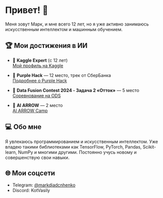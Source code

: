 # Привет! 👋

Меня зовут Марк, и мне всего 12 лет, но я уже активно занимаюсь искусственным интеллектом и машинным обучением. 

## 🏆 Мои достижения в ИИ

- 🥇 **Kaggle Expert** (с 12 лет)  
  [Мой профиль на Kaggle](https://www.kaggle.com/markdjadchenko)
  
- 🥉 **Purple Hack** — 12 место, трек от СберБанка  
  [Подробнее о Purple Hack](https://www.xn--80aa3anexr8c.xn--p1acf/tpost/pctljuf4n1-it-purple-hack)
  
- 🏅 **Data Fusion Contest 2024 - Задача 2 «Отток»** — 5 место  
  [Соревнование на ODS](https://ods.ai/competitions/data-fusion2024-churn)
  
- 🥈 **AI ARROW** — 2 место  
  [AI ARROW Camp](https://ai-arrow-camp.com/)

## 💻 Обо мне

Я увлекаюсь программированием и искусственным интеллектом. Уже владею такими библиотеками как TensorFlow, PyTorch, Pandas, Scikit-learn, NumPy и многими другими. Постоянно учусь новому и совершенствую свои навыки.

## 🌐 Мои соцсети

- Telegram: [@markdjadcnhenko](https://t.me/markdjadcnhenko)  
- Discord: KotVasily
